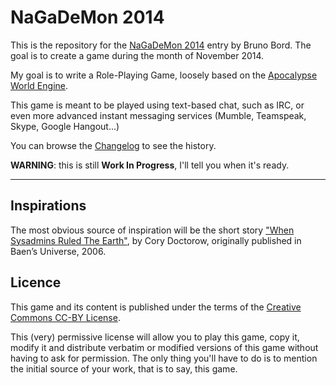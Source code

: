 # NaGaDeMon 2014

This is the repository for the [NaGaDeMon 2014](http://nagademon.com/) entry by
Bruno Bord. The goal is to create a game during the month of November 2014.

My goal is to write a Role-Playing Game, loosely based on the
[Apocalypse World Engine](http://apocalypse-world.com/).

This game is meant to be played using text-based chat, such as IRC, or even more
advanced instant messaging services (Mumble, Teamspeak, Skype, Google Hangout...)

You can browse the [Changelog](Changelog.md) to see the history.

**WARNING**: this is still **Work In Progress**, I'll tell you when it's ready.

----

## Inspirations

The most obvious source of inspiration will be the short story
["When Sysadmins Ruled The Earth"](http://craphound.com/overclocked/Cory_Doctorow_-_Overclocked_-_When_Sysadmins_Ruled_the_Earth.html),
by Cory Doctorow, originally published in Baen’s Universe, 2006.

## Licence

This game and its content is published under the terms of the
[Creative Commons CC-BY License](http://creativecommons.org/licenses/by/4.0/).

This (very) permissive license will allow you to play this game, copy it, modify
it and distribute verbatim or modified versions of this game without having to
ask for permission. The only thing you'll have to do is to mention the initial
source of your work, that is to say, this game.
